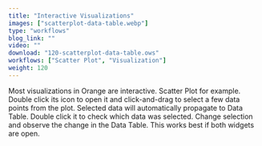 ```yaml
---
title: "Interactive Visualizations"
images: ["scatterplot-data-table.webp"]
type: "workflows"
blog_link: ""
video: ""
download: "120-scatterplot-data-table.ows"
workflows: ["Scatter Plot", "Visualization"]
weight: 120
---
```


Most visualizations in Orange are interactive. Scatter Plot for example. Double click its icon to open it and click-and-drag to select a few data points from the plot. Selected data will automatically propagate to Data Table. Double click it to check which data was selected. Change selection and observe the change in the Data Table. This works best if both widgets are open.
